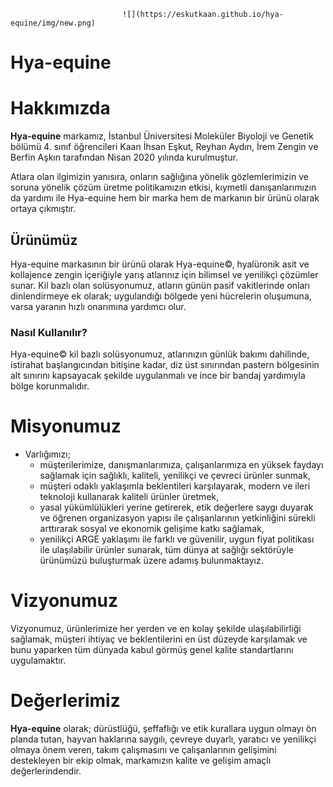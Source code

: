                              ![](https://eskutkaan.github.io/hya-equine/img/new.png)

# Hya-equine
# Hakkımızda 

**Hya-equine** markamız, İstanbul Üniversitesi Moleküler Biyoloji ve Genetik bölümü 4. sınıf öğrencileri Kaan İhsan Eşkut, Reyhan Aydın, İrem Zengin ve Berfin Aşkın tarafından Nisan 2020 yılında kurulmuştur.

Atlara olan ilgimizin yanısıra, onların sağlığına yönelik gözlemlerimizin ve soruna yönelik çözüm üretme politikamızın etkisi, kıymetli danışanlarımızın da yardımı ile Hya-equine hem bir marka hem de markanın bir ürünü olarak ortaya çıkmıştır. 

## Ürünümüz
Hya-equine markasının bir ürünü olarak Hya-equine©, hyalüronik asit ve kollajence zengin içeriğiyle yarış atlarınız için bilimsel ve yenilikçi çözümler sunar. Kil bazlı olan solüsyonumuz, atların günün pasif vakitlerinde onları dinlendirmeye ek olarak; uygulandığı bölgede yeni hücrelerin oluşumuna, varsa yaranın hızlı onarımına yardımcı olur.


### Nasıl Kullanılır?

Hya-equine© kil bazlı solüsyonumuz, atlarınızın günlük bakımı dahilinde, istirahat başlangıcından bitişine kadar, diz üst sınırından pastern bölgesinin alt sınırını kapsayacak şekilde uygulanmalı ve ince bir bandaj yardımıyla bölge korunmalıdır.


# Misyonumuz
+ Varlığımızı; 
  - müşterilerimize, danışmanlarımıza, çalışanlarımıza en yüksek faydayı sağlamak için sağlıklı, kaliteli, yenilikçi ve çevreci ürünler sunmak, 
  - müşteri odaklı yaklaşımla beklentileri karşılayarak, modern ve ileri teknoloji kullanarak kaliteli ürünler üretmek, 
  - yasal yükümlülükleri yerine getirerek, etik değerlere saygı duyarak ve öğrenen organizasyon yapısı ile çalışanlarının yetkinliğini sürekli arttırarak sosyal ve ekonomik gelişime katkı sağlamak, 
  - yenilikçi ARGE yaklaşımı ile farklı ve güvenilir, uygun fiyat politikası ile ulaşılabilir ürünler sunarak, tüm dünya at sağlığı sektörüyle ürünümüzü buluşturmak üzere adamış bulunmaktayız.
  
 # Vizyonumuz
Vizyonumuz, ürünlerimize her yerden ve en kolay şekilde ulaşılabilirliği sağlamak, müşteri ihtiyaç ve beklentilerini en üst düzeyde karşılamak ve bunu yaparken tüm dünyada kabul görmüş genel kalite standartlarını uygulamaktır.

# Değerlerimiz 
**Hya-equine** olarak; dürüstlüğü, şeffaflığı ve etik kurallara uygun olmayı ön planda tutan, hayvan haklarına saygılı, çevreye duyarlı, yaratıcı ve yenilikçi olmaya önem veren, takım çalışmasını ve çalışanlarının gelişimini destekleyen bir ekip olmak, markamızın kalite ve gelişim amaçlı değerlerindendir.
